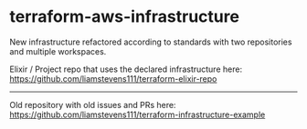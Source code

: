 # terraform-aws-infrastructure

New infrastructure refactored according to standards with two repositories and multiple workspaces.

Elixir / Project repo that uses the declared infrastructure here: <https://github.com/liamstevens111/terraform-elixir-repo>

-----

Old repository with old issues and PRs here: <https://github.com/liamstevens111/terraform-infrastructure-example>
